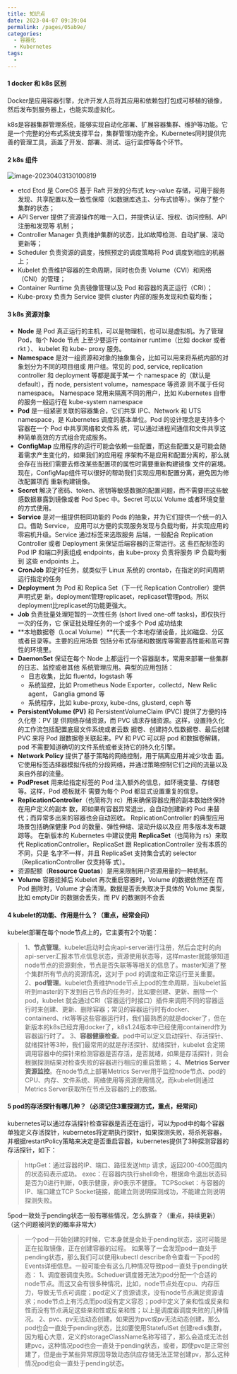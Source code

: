 ```yaml
---
title: 知识点
date: 2023-04-07 09:39:04
permalink: /pages/05ab9e/
categories:
  - 容器化
  - Kubernetes
tags:
  - 
---
```

#### 1 docker 和 k8s 区别

Docker是应用容器引擎，允许开发人员将其应用和依赖包打包成可移植的镜像，然后发布到服务器上，也能实现虚拟化。

k8s是容器集群管理系统，能够实现自动化部署、扩展容器集群、维护等功能。它是一个完整的分布式系统支撑平台，集群管理功能齐全。Kubernetes同时提供完善的管理工具，涵盖了开发、部署、测试、运行监控等各个环节。

#### 2 k8s 组件

![image-20230403130100819](http://47.105.133.117:9001/typora/20230403130102.png)

* etcd Etcd 是 CoreOS 基于 Raft 开发的分布式 key-value 存储，可用于服务发现、共享配置以及一致性保障（如数据库选主、分布式锁等）。保存了整个集群的状态；
* API Server 提供了资源操作的唯一入口，并提供认证、授权、访问控制、API 注册和发现等
  机制；
* Controller Manager 负责维护集群的状态，比如故障检测、自动扩展、滚动更新等；
* Scheduler 负责资源的调度，按照预定的调度策略将 Pod 调度到相应的机器上；
* Kubelet 负责维护容器的生命周期，同时也负责 Volume（CVI）和网络（CNI）的管理；
* Container Runtime 负责镜像管理以及 Pod 和容器的真正运行（CRI）；
* Kube-proxy 负责为 Service 提供 cluster 内部的服务发现和负载均衡；

#### 3 k8s 资源对象

* **Node** 是 Pod 真正运行的主机，可以是物理机，也可以是虚拟机。为了管理 Pod，每个 Node 节点
  上至少要运行 container runtime（比如 docker 或者 rkt ）、 kubelet 和 kube-
  proxy 服务。
* **Namespace** 是对一组资源和对象的抽象集合，比如可以用来将系统内部的对象划分为不同的项目组或
  用户组。常见的 pod, service, replication controller 和 deployment 等都是属于某一
  个 namespace 的（默认是 default），而 node, persistent volume，namespace 等资源
  则不属于任何 namespace。
  Namespace 常用来隔离不同的用户，比如 Kubernetes 自带的服务一般运行在 kube-system
  namespace
* **Pod** 是一组紧密关联的容器集合，它们共享 IPC、Network 和 UTS namespace，是
  Kubernetes 调度的基本单位。Pod 的设计理念是支持多个容器在一个 Pod 中共享网络和文件系
  统，可以通过进程间通信和文件共享这种简单高效的方式组合完成服务。
* **ConfigMap** 应用程序的运行可能会依赖一些配置，而这些配置又是可能会随着需求产生变化的，如果我们的应用程
  序架构不是应用和配置分离的，那么就会存在当我们需要去修改某些配置项的属性时需要重新构建镜像
  文件的窘境。现在，ConfigMap组件可以很好的帮助我们实现应用和配置分离，避免因为修改配置项而
  重新构建镜像。
* **Secret** 解决了密码、token、密钥等敏感数据的配置问题，而不需要把这些敏感数据暴露到镜像或者
  Pod Spec 中。Secret 可以以 Volume 或者环境变量的方式使用。
* **Service** 是对一组提供相同功能的 Pods 的抽象，并为它们提供一个统一的入口。借助 Service，
  应用可以方便的实现服务发现与负载均衡，并实现应用的零宕机升级。Service 通过标签来选取服务
  后端，一般配合 Replication Controller 或者 Deployment 来保证后端容器的正常运行。这
  些匹配标签的 Pod IP 和端口列表组成 endpoints，由 kube-proxy 负责将服务 IP 负载均衡到
  这些 endpoints 上。
* **CronJob** 即定时任务，就类似于 Linux 系统的 crontab，在指定的时间周期运行指定的任务
* **Deployment** 为 Pod 和 Replica Set（下一代 Replication Controller）提供声明式更
  新。deployment管理replicaset，replicaset管理pod。所以deployment比replicaset的功能更强大。
* **Job** 负责批量处理短暂的一次性任务 (short lived one-off tasks)，即仅执行一次的任务，它
  保证批处理任务的一个或多个 Pod 成功结束
* **本地数据卷（Local Volume）**代表一个本地存储设备，比如磁盘、分区或者目录等。主要的应用场景
  包括分布式存储和数据库等需要高性能和高可靠性的环境里。
* **DaemonSet** 保证在每个 Node 上都运行一个容器副本，常用来部署一些集群的日志、监控或者其他
  系统管理应用。典型的应用包括：
  * 日志收集，比如 fluentd，logstash 等
  * 系统监控，比如 Prometheus Node Exporter，collectd，New Relic agent，
    Ganglia gmond 等
  * 系统程序，比如 kube-proxy, kube-dns, glusterd, ceph 等
* **PersistentVolume (PV)** 和 PersistentVolumeClaim (PVC) 提供了方便的持久化卷：PV 提
  供网络存储资源，而 PVC 请求存储资源。这样，设置持久化的工作流包括配置底层文件系统或者云数
  据卷、创建持久性数据卷、最后创建 PVC 来将 Pod 跟数据卷关联起来。PV 和 PVC 可以将 pod
  和数据卷解耦，pod 不需要知道确切的文件系统或者支持它的持久化引擎。
* **Network Policy** 提供了基于策略的网络控制，用于隔离应用并减少攻击
  面。它使用标签选择器模拟传统的分段网络，并通过策略控制它们之间的流量以及来自外部的流量。
* **PodPreset** 用来给指定标签的 Pod 注入额外的信息，如环境变量、存储卷等。这样，Pod 模板就不
  需要为每个 Pod 都显式设置重复的信息。
* **ReplicationController**（也简称为 rc）用来确保容器应用的副本数始终保持在用户定义的副本
  数，即如果有容器异常退出，会自动创建新的 Pod 来替代；而异常多出来的容器也会自动回收。
  ReplicationController 的典型应用场景包括确保健康 Pod 的数量、弹性伸缩、滚动升级以及应
  用多版本发布跟踪等。
  在新版本的 Kubernetes 中建议使用 **ReplicaSet**（也简称为 rs）来取代
  ReplicationController。ReplicaSet 跟 ReplicationController 没有本质的不同，只是
  名字不一样，并且 ReplicaSet 支持集合式的 selector（ReplicationController 仅支持等
  式）。
* 资源配额（**Resource Quotas**）是用来限制用户资源用量的一种机制。
* **Volume** 容器挂掉后 Kubelet 再次重启容器时，Volume 的数据依然还在
  而 Pod 删除时，Volume 才会清理。数据是否丢失取决于具体的 Volume 类型，比如
  emptyDir 的数据会丢失，而 PV 的数据则不会丢

#### 4 kubelet的功能、作用是什么？（重点，经常会问）

kubelet部署在每个node节点上的，它主要有2个功能：

> 1、**节点管理**。kubelet启动时会向api-server进行注册，然后会定时的向api-server汇报本节点信息状态，资源使用状态等，这样master就能够知道node节点的资源剩余，节点是否失联等等相关的信息了。master知道了整个集群所有节点的资源情况，这对于 pod 的调度和正常运行至关重要。
> 2、**pod管理**。kubelet负责维护node节点上pod的生命周期，当kubelet监听到master的下发到自己节点的任务时，比如要创建、更新、删除一个pod，kubelet 就会通过CRI（容器运行时接口）插件来调用不同的容器运行时来创建、更新、删除容器；常见的容器运行时有docker、containerd、rkt等等这些容器运行时，我们最熟悉的就是docker了，但在新版本的k8s已经弃用docker了，k8s1.24版本中已经使用containerd作为容器运行时了。
> 3、**容器健康检查**。pod中可以定义启动探针、存活探针、就绪探针等3种，我们最常用的就是存活探针、就绪探针，kubelet 会定期调用容器中的探针来检测容器是否存活，是否就绪，如果是存活探针，则会根据探测结果对检查失败的容器进行相应的重启策略；
> 4、**Metrics Server资源监控**。在node节点上部署Metrics Server用于监控node节点、pod的CPU、内存、文件系统、网络使用等资源使用情况，而kubelet则通过Metrics Server获取所在节点及容器的上的数据。

#### 5 pod的存活探针有哪几种？（必须记住3重探测方式，重点，经常问）

kubernetes可以通过存活探针检查容器是否还在运行，可以为pod中的每个容器单独定义存活探针，kubernetes将定期执行探针，如果探测失败，将杀死容器，并根据restartPolicy策略来决定是否重启容器，kubernetes提供了3种探测容器的存活探针，如下：

> httpGet：通过容器的IP、端口、路径发送http 请求，返回200-400范围内的状态码表示成功。
> exec：在容器内执行shell命令，根据命令退出状态码是否为0进行判断，0表示健康，非0表示不健康。
> TCPSocket：与容器的IP、端口建立TCP Socket链接，能建立则说明探测成功，不能建立则说明探测失败。

5pod一致处于pending状态一般有哪些情况，怎么排查？（重点，持续更新）
（这个问题被问到的概率非常大）

> 一个pod一开始创建的时候，它本身就是会处于pending状态，这时可能是正在拉取镜像，正在创建容器的过程。
> 如果等了一会发现pod一直处于pending状态，那么我们可以使用kubectl describe命令查看一下pod的Events详细信息。一般可能会有这么几种情况导致pod一直处于pending状态：
> 1、调度器调度失败。Scheduer调度器无法为pod分配一个合适的node节点。而这又会有很多种情况，比如，node节点处在cpu、内存压力，导致无节点可调度；pod定义了资源请求，没有node节点满足资源请求；node节点上有污点而pod没有定义容忍；pod中定义了亲和性或反亲和性而没有节点满足这些亲和性或反亲和性；以上是调度器调度失败的几种情况。
> 2、pvc、pv无法动态创建。如果因为pvc或pv无法动态创建，那么pod也会一直处于pending状态，比如要使用StatefulSet 创建redis集群，因为粗心大意，定义的storageClassName名称写错了，那么会造成无法创建pvc，这种情况pod也会一直处于pending状态，或者，即使pvc是正常创建了，但是由于某些异常原因导致动态供应存储无法正常创建pv，那么这种情况pod也会一直处于pending状态。